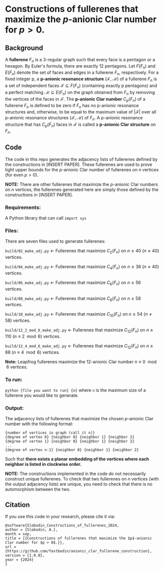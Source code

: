 # Constructions of fullerenes that maximize the $p$-anionic Clar number for $p > 0$.

## Background

A **fullerene** $F_n$ is a 3-regular graph such that every face is a pentagon
or a hexagon. By Euler's formula, there are exactly 12 pentagons. Let $F(F_n)$
and $E(F_n)$ denote the set of faces and edges in a fullerene $F_n$,
respectively. For a fixed integer p, a **p-anionic resonance structure**
$(\mathcal{F}, \mathcal{M})$ of a fullerene $F_n$ is a set of independent faces
$\mathcal{F} \subseteq F(F_n)$ (containing exactly p pentagons) and a perfect
matching $\mathcal{M} \subseteq E(F_n)$ on the graph obtained from $F_n$ by
removing the vertices of the faces in $\mathcal{F}$. The **p-anionic Clar
number** $C_p(F_n)$ of a fullerene $F_n$ is defined to be zero if $F_n$ has no
p-anionic resonance structures and, otherwise, to be equal to the maximum value
of $|\mathcal{F}|$ over all p-anionic resonance structures $(\mathcal{F},
\mathcal{M})$ of $F_n$. A p-anionic resonance structure that has $C_p(F_n)$
faces in $\mathcal{F}$ is called a **p-anionic Clar structure** on $F_n$.

## Code

The code in this repo generates the adjacency lists of fullerenes defined
by the constructions in [INSERT PAPER]. These fullerenes are used to prove
tight upper bounds for the $p$-anionic Clar number of fullerenes on $n$ vertices
(for even $p > 0$).

**NOTE:** There are other fullerenes that maximize the $p$-anionic Clar
numbers on $n$ vertices, the fullerenes generated here are simply
those defined by the constructions in [INSERT PAPER].

### Requirements:

A Python library that can call `import sys`

### Files:
There are seven files used to generate fullerenes:

`build/02_make_adj.py` <- Fullerenes that maximize $C_2(F_n)$ on $n \ge 40$ ($n
\neq 40$) vertices.

`build/04_make_adj.py` <- Fullerenes that maximize $C_4(F_n)$ on $n \ge 36$ ($n
\neq 40$) vertices.

`build/06_make_adj.py` <- Fullerenes that maximize $C_6(F_n)$ on $n \ge 56$
vertices.

`build/08_make_adj.py` <- Fullerenes that maximize $C_8(F_n)$ on $n \ge 58$
vertices.

`build/10_make_adj.py` <- Fullerenes that maximize $C_{10}(F_n)$ on $n \ge 54$
($n \neq 58$) vertices.

`build/12_2_mod_6_make_adj.py` <- Fullerenes that maximize $C_{12}(F_n)$ on $n
\ge 110$ ($n \equiv 2 \mod{6}$) vertices.

`build/12_4_mod_6_make_adj.py` <- Fullerenes that maximize $C_{12}(F_n)$ on $n
\ge 88$ ($n \equiv 4 \mod{6}$) vertices.

**Note:** Leapfrog fullerenes maximize the 12-anionic Clar number
$n \equiv 0 \mod{6}$ vertices.

### To run:
`python {file you want to run} {n}` where `n` is the maximum size of a
fullerene you would like to generate.

### Output:
The adjacency lists of fullerenes that maximize the chosen $p$-anionic
Clar number with the following format:

```
{number of vertices in graph (call it n)}
{degree of vertex 0} {neighbor 0} {neighbor 1} {neighbor 2}
{degree of vertex 1} {neighbor 0} {neighbor 1} {neighbor 2}
...
{degree of vertex n-1} {neighbor 0} {neighbor 1} {neighbor 2}
```

Such that **there exists a planar embedding of the vertices where each neighbor
is listed in clockwise order.**

**NOTE:** The constructions implemented in the code do not necessarily
construct unique fullerenes. To check that two fullerenes on $n$ vertices
(with the output adjacency lists) are unique, you need to check that there
is no automorphism between the two.

## Citation

If you use this code in your research, please cite it via:

```
@software{Slobodin_Constructions_of_fullerenes_2024,
author = {Slobodin, A.},
month = sep,
title = {{Constructions of fullerenes that maximize the $p$-anionic Clar number for $p > 0$.}},
url = {https://github.com/fastbodin/anionic_clar_fullerene_construction},
version = {1.0.0},
year = {2024}
}
```
